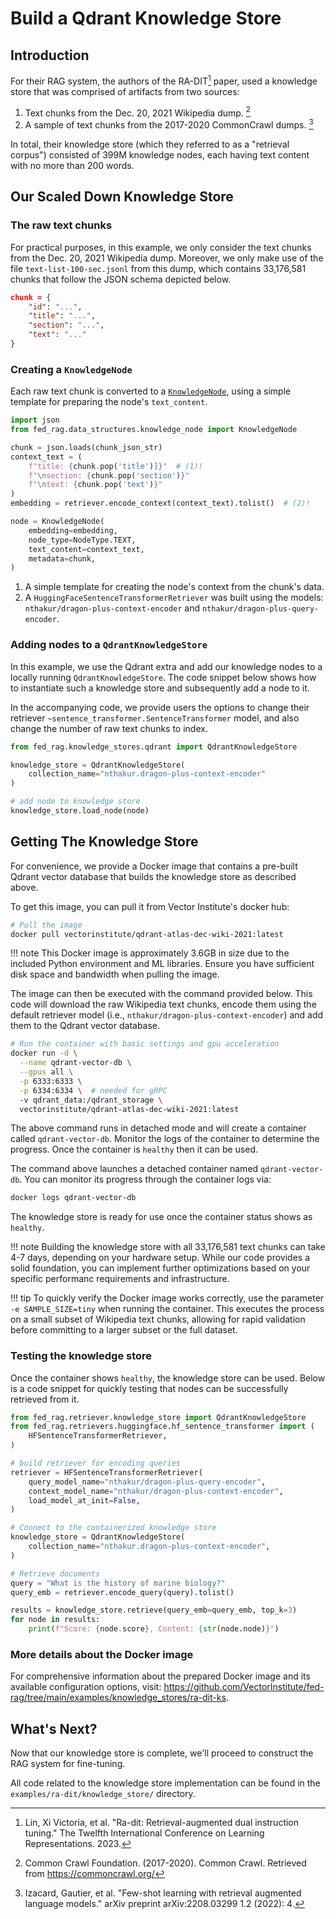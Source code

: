 # Build a Qdrant Knowledge Store

## Introduction

For their RAG system, the authors of the RA-DIT[^1] paper, used a knowledge
store that was comprised of artifacts from two sources:

1. Text chunks from the Dec. 20, 2021 Wikipedia dump. [^2]
2. A sample of text chunks from the 2017-2020 CommonCrawl dumps. [^3]

In total, their knowledge store (which they referred to as a "retrieval corpus")
consisted of 399M knowledge nodes, each having text content with no more than
200 words.

## Our Scaled Down Knowledge Store

### The raw text chunks

For practical purposes, in this example, we only consider the text chunks from
the Dec. 20, 2021 Wikipedia dump. Moreover, we only make use of the file
`text-list-100-sec.jsonl` from this dump, which contains 33,176,581 chunks that
follow the JSON schema depicted below.

```json title="A text chunk"
chunk = {
    "id": "...",
    "title": "...",
    "section": "...",
    "text": "..."
}
```

### Creating a `KnowledgeNode`

Each raw text chunk is converted to a [`KnowledgeNode`](../../api_reference/knowledge_nodes/index.md),
using a simple template for preparing the node's `text_content`.

```py title="Creating a KnowledgeNode code snippet"
import json
from fed_rag.data_structures.knowledge_node import KnowledgeNode

chunk = json.loads(chunk_json_str)
context_text = (
    f"title: {chunk.pop('title')]}"  # (1)!
    f"\nsection: {chunk.pop('section')}"
    f"\ntext: {chunk.pop('text')}"
)
embedding = retriever.encode_context(context_text).tolist()  # (2)!

node = KnowledgeNode(
    embedding=embedding,
    node_type=NodeType.TEXT,
    text_content=context_text,
    metadata=chunk,
)
```

1. A simple template for creating the node's context from the chunk's data.
2. A `HuggingFaceSentenceTransformerRetriever` was built using the models:
`nthakur/dragon-plus-context-encoder` and `nthakur/dragon-plus-query-encoder`.

### Adding nodes to a `QdrantKnowledgeStore`

In this example, we use the Qdrant extra and add our knowledge nodes to a locally
running `QdrantKnowledgeStore`. The code snippet below shows how to instantiate
such a knowledge store and subsequently add a node to it.

In the accompanying code, we provide users the options to change their retriever
`~sentence_transformer.SentenceTransformer` model, and also change the number of
raw text chunks to index.

```py title="Adding our nodes to a QdrantKnowledgeStore"
from fed_rag.knowledge_stores.qdrant import QdrantKnowledgeStore

knowledge_store = QdrantKnowledgeStore(
    collection_name="nthakur.dragon-plus-context-encoder"
)

# add node to knowledge store
knowledge_store.load_node(node)
```

## Getting The Knowledge Store

For convenience, we provide a Docker image that contains a pre-built Qdrant
vector database that builds the knowledge store as described above.

To get this image, you can pull it from Vector Institute's docker hub:

```sh
# Pull the image
docker pull vectorinstitute/qdrant-atlas-dec-wiki-2021:latest
```

!!! note
    This Docker image is approximately 3.6GB in size due to the included Python
    environment and ML libraries. Ensure you have sufficient disk space and
    bandwidth when pulling the image.

The image can then be executed with the command provided below. This code
will download the raw Wikipedia text chunks, encode them using the default
retriever model (i.e., `nthakur/dragon-plus-context-encoder`) and add them to
the Qdrant vector database.

```sh title="Running the docker image"
# Run the container with basic settings and gpu acceleration
docker run -d \
  --name qdrant-vector-db \
  --gpus all \
  -p 6333:6333 \
  -p 6334:6334 \  # needed for gRPC
  -v qdrant_data:/qdrant_storage \
  vectorinstitute/qdrant-atlas-dec-wiki-2021:latest
```

The above command runs in detached mode and will create a container called `qdrant-vector-db`.
Monitor the logs of the container to determine the progress. Once the container is
`healthy` then it can be used.

The command above launches a detached container named `qdrant-vector-db`. You can
monitor its progress through the container logs via:

```sh
docker logs qdrant-vector-db
```

The knowledge store is ready for use once the container status shows as `healthy`.

!!! note
    Building the knowledge store with all 33,176,581 text chunks can take 4-7 days,
    depending on your hardware setup. While our code provides a solid foundation,
    you can implement further optimizations based on your specific performanc
    requirements and infrastructure.

!!! tip
    To quickly verify the Docker image works correctly, use the parameter `-e SAMPLE_SIZE=tiny`
    when running the container. This executes the process on a small subset of
    Wikipedia text chunks, allowing for rapid validation before committing to
    a larger subset or the full dataset.

### Testing the knowledge store

Once the container shows `healthy`, the knowledge store can be used. Below is a
code snippet for quickly testing that nodes can be successfully retrieved from it.

```py title="Testing the knowledge store with FedRAG"
from fed_rag.retriever.knowledge_store import QdrantKnowledgeStore
from fed_rag.retrievers.huggingface.hf_sentence_transformer import (
    HFSentenceTransformerRetriever,
)

# build retriever for encoding queries
retriever = HFSentenceTransformerRetriever(
    query_model_name="nthakur/dragon-plus-query-encoder",
    context_model_name="nthakur/dragon-plus-context-encoder",
    load_model_at_init=False,
)

# Connect to the containerized knowledge store
knowledge_store = QdrantKnowledgeStore(
    collection_name="nthakur.dragon-plus-context-encoder",
)

# Retrieve documents
query = "What is the history of marine biology?"
query_emb = retriever.encode_query(query).tolist()

results = knowledge_store.retrieve(query_emb=query_emb, top_k=3)
for node in results:
    print(f"Score: {node.score}, Content: {str(node.node)}")
```

### More details about the Docker image

For comprehensive information about the prepared Docker image and its available
configuration options, visit: <https://github.com/VectorInstitute/fed-rag/tree/main/examples/knowledge_stores/ra-dit-ks>.

## What's Next?

Now that our knowledge store is complete, we'll proceed to construct the RAG system
for fine-tuning.

All code related to the knowledge store implementation can be found in the
`examples/ra-dit/knowledge_store/` directory.

<!-- References -->
[^1]: Lin, Xi Victoria, et al. "Ra-dit: Retrieval-augmented dual instruction tuning."
  The Twelfth International Conference on Learning Representations. 2023.
[^2]: Common Crawl Foundation. (2017-2020). Common Crawl. Retrieved from <https://commoncrawl.org/>
[^3]: Izacard, Gautier, et al. "Few-shot learning with retrieval augmented language
  models." arXiv preprint arXiv:2208.03299 1.2 (2022): 4.
